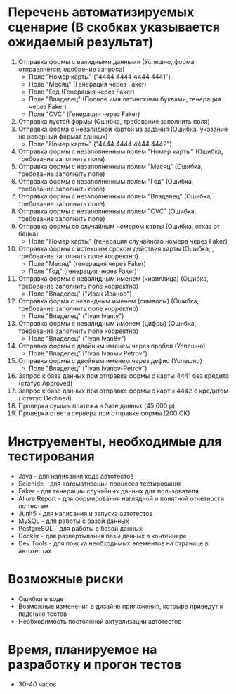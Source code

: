 # Перечень автоматизируемых сценарие (В скобках указывается ожидаемый результат)
1. Отправка формы с валидными данными (Успешно, форма отправляется, одобрение запроса)
   - Поле "Номер карты" ("4444 4444 4444 4441")
   - Поле "Месяц" (Генерация через Faker)
   - Поле "Год (Генерация через Faker)
   - Поле "Владелец" (Полное имя латинскими буквами, генерация через Faker)
   - Поле "CVC" (Генерация через Faker)
3. Отправка пустой формы (Ошибка, требование заполнить поля)
4. Отправка форма с невалидной картой из задания (Ошибка, указание на неверный формат данных)
   - Поле "Номер карты" ("4444 4444 4444 4442")
6. Отправка формы с незаполненным полем "Номер карты" (Ошибка, требование заполнить поле)
7. Отправка формы с незаполненным полем "Месяц" (Ошибка, требование заполнить поле)
8. Отправка формы с незаполненным полем "Год" (Ошибка, требование заполнить поле)
9. Отправка формы с незаполненным полем "Владелец" (Ошибка, требование заполнить поле)
10. Отправка формы с незаполненным полем "CVC" (Ошибка, требование заполнить поле)
11. Отправка формы со случайным номером карты (Ошибка, отказ от банка)
    - Поле "Номер карты" (генерация случайного номера через Faker)
13. Отправка формы с истекшим сроком действия карты (Ошибка, , требование заполнить поле корректно)
    - Поле "Месяц" (генерация через Faker)
    - Поле "Год" (генерация через Faker)
15. Отправка формы с невалидным именем  (кириллица) (Ошибка, требование заполнить поле корректно)
    - Поле "Владелец" ("Иван Иванов")
17. Отправка форма с неалидным именем (символы) (Ошибка, требование заполнить поле корректно)
    - Поле "Владелец" ("Ivan Ivan:v")
19. Отправка формы с невалидным именем (цифры) (Ошибка, требование заполнить поле корректно)
    - Поле "Владелец" ("Ivan Ivan8v")
21. Отправка формы с двойным именем через пробел (Успешно)
    - Поле "Владелец" ("Ivan Ivanмv Petrov")
23. Отправка формы с двойным именем через дефис (Успешно)
    - Поле "Владелец" ("Ivan Ivanov-Petrov")
25. Запрос к базе данных при отправке формы с карты 4441 без кредита (статус Approved)
26. Запрос к базе данных при отправке формы с карты 4442  с кредитом ( статус Declined)
27. Проверка суммы платежа в базе данных (45 000 р)
28. Проверка ответа сервера при отправке формы (200 ОК)

# Инструементы, необходимые для тестирования
- Java - для написания кода автотестов
- Selenide - для автоматизации процесса тестирования
- Faker - для генерации случайных данных для пользователя
- Allure Report - для формирования наглядной и понятной отчетности по тестам
- Junit5 - для написания и запуска автотестов
- MySQL - для работы с базой данных
- PostgreSQL - для работы с базой данных
- Docker - для развертывания базы данных в контейнере
- Dev Tools - для поиска необходимых элементов на странице в автотестах
# Возможные риски
- Ошибки в коде
- Возможные изменения в дизайне приложения, котоыре приведут к падению тестов
- Необходимость постоянной актуализации автотестов
# Время, планируемое на разработку и прогон тестов
- 30-40 часов
